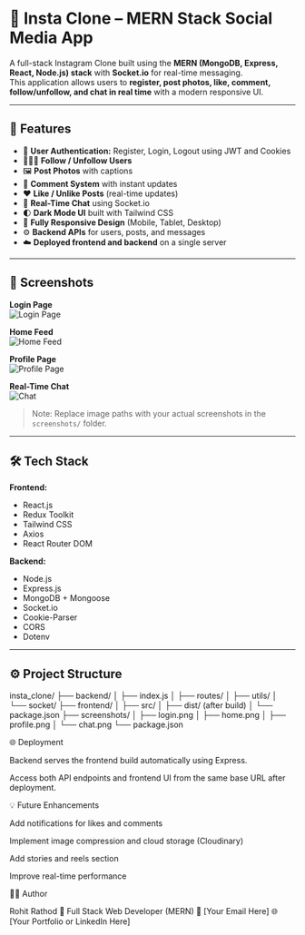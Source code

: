 # 📸 Insta Clone – MERN Stack Social Media App

A full-stack Instagram Clone built using the **MERN (MongoDB, Express, React, Node.js) stack** with **Socket.io** for real-time messaging.  
This application allows users to **register, post photos, like, comment, follow/unfollow, and chat in real time** with a modern responsive UI.

---

## 🚀 Features

- 🔐 **User Authentication:** Register, Login, Logout using JWT and Cookies  
- 🧑‍🤝‍🧑 **Follow / Unfollow Users**  
- 🖼️ **Post Photos** with captions  
- 💬 **Comment System** with instant updates  
- ❤️ **Like / Unlike Posts** (real-time updates)  
- 💬 **Real-Time Chat** using Socket.io  
- 🌓 **Dark Mode UI** built with Tailwind CSS  
- 📱 **Fully Responsive Design** (Mobile, Tablet, Desktop)  
- ⚙️ **Backend APIs** for users, posts, and messages  
- ☁️ **Deployed frontend and backend** on a single server  

---

## 🧩 Screenshots

**Login Page**  
![Login Page](./screenshots/login.png)  

**Home Feed**  
![Home Feed](./screenshots/home.png)  

**Profile Page**  
![Profile Page](./screenshots/profile.png)  

**Real-Time Chat**  
![Chat](./screenshots/chat.png)  

> Note: Replace image paths with your actual screenshots in the `screenshots/` folder.

---

## 🛠️ Tech Stack

**Frontend:**  
- React.js  
- Redux Toolkit  
- Tailwind CSS  
- Axios  
- React Router DOM  

**Backend:**  
- Node.js  
- Express.js  
- MongoDB + Mongoose  
- Socket.io  
- Cookie-Parser  
- CORS  
- Dotenv  

---

## ⚙️ Project Structure

insta_clone/
├── backend/
│ ├── index.js
│ ├── routes/
│ ├── utils/
│ └── socket/
├── frontend/
│ ├── src/
│ ├── dist/ (after build)
│ └── package.json
├── screenshots/
│ ├── login.png
│ ├── home.png
│ ├── profile.png
│ └── chat.png
└── package.json

🌐 Deployment

Backend serves the frontend build automatically using Express.

Access both API endpoints and frontend UI from the same base URL after deployment.

💡 Future Enhancements

Add notifications for likes and comments

Implement image compression and cloud storage (Cloudinary)

Add stories and reels section

Improve real-time performance

👨‍💻 Author

Rohit Rathod
💼 Full Stack Web Developer (MERN)
📧 [Your Email Here]
🌐 [Your Portfolio or LinkedIn Here]
